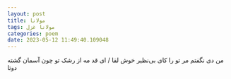 ```yaml
---
layout: post
title: مولانا
tags: مولانا غزل
categories: poem
date: 2023-05-12 11:49:40.109048
---
```


من دی نگفتم مر تو را کای بی‌نظیر خوش لقا / ای قد مه از رشک تو چون آسمان گشته دوتا